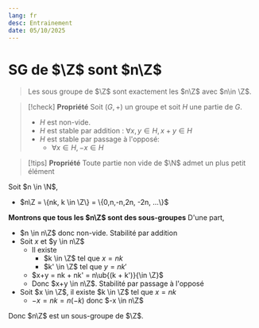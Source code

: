 ```yaml
---
lang: fr
desc: Entrainement
date: 05/10/2025
---
```


$\newcommand{\K}{\mathbb{K}}\newcommand{\m}[1]{\begin{pmatrix}#1\end{pmatrix}}\newcommand{\ub}[2]{\underset{#2}{\underbrace{#1}}}\newcommand{\R}{\mathbb{R}}\newcommand{\id}{\text{id}}\newcommand{\eps}{\varepsilon}\newcommand{\cases}[1]{\begin{cases}#1\end{cases}}\newcommand{\rcases}[1]{\begin{rcases}#1\end{rcases}}\newcommand{\N}{\mathbb{N}}\newcommand{\sun}[2]{\overset{#2}{\underset{\begin{matrix}#1\end{matrix}}{\sum}}}\newcommand{\mc}{\mathcal}\newcommand{\ms}{\mathscr}\newcommand{\Z}{\mathbb{Z}}\newcommand{\sub}{\subset}\newcommand{\pron}[2]{\overset{#2}{\underset{\begin{matrix}#1\end{matrix}}{\prod}}}\newcommand{\C}{\mathbb{C}}\newcommand{\align}[1]{\begin{array}{l}#1\end{array}}\newcommand{\tr}{\text{tr}}\newcommand{\dt}[1]{\left|\begin{array}{l}#1\end{array}\right|}\newcommand{\piv}[1]{\underset{\begin{array}{l}#1\end{array}}{=}}\newcommand{\ov}[2]{\overset{#2}{\overbrace{#1}}}\newcommand{\mb}[1]{\begin{matrix}#1\end{matrix}}\newcommand{\com}{\text{com}}\newcommand{\td}[1]{\underset{#1}{\longrightarrow}}\newcommand{\Q}{\mathbb{Q}}\newcommand{\supp}{\text{supp}}\newcommand{\card}{\text{card}}$
# SG de $\Z$ sont $n\Z$

> Les sous groupe de $\Z$ sont exactement les $n\Z$ avec $n\in \Z$.

> [!check]
> **Propriété**
> Soit $(G, +)$ un groupe et soit $H$ une partie de $G$.
> - $H$ est non-vide.
> - $H$ est stable par addition : $\forall x,y \in H, x+y \in H$
> - $H$ est stable par passage à l'opposé:
> 	- $\forall x \in H, -x \in H$

> [!tips]
> **Propriété**
> Toute partie non vide de $\N$ admet un plus petit élément


Soit $n \in \N$,
- $n\Z = \{nk, k \in \Z\} = \{0,n,-n,2n, -2n, ...\}$

**Montrons que tous les $n\Z$ sont des sous-groupes**
D'une part,
- $n \in n\Z$ donc non-vide.
Stabilité par addition
- Soit $x$ et $y \in n\Z$ 
	- Il existe 
		- $k \in \Z$ tel que $x = nk$
		- $k' \in \Z$ tel que $y = nk'$
	- $x+y = nk + nk' = n\ub{(k + k')}{\in \Z}$ 
	- Donc $x+y \in n\Z$.
Stabilité par passage à l'opposé
- Soit $x \in \Z$, il existe $k \in \Z$ tel que $x = nk$
	- $-x = nk = n(-k)$ donc $-x \in n\Z$

Donc $n\Z$ est un sous-groupe de $\Z$. 

 
